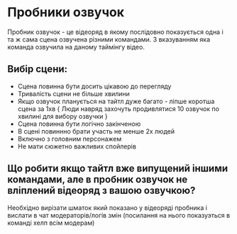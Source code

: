 # Пробники озвучок

Пробник озвучок - це відеоряд в якому послідовно показується одна і та ж сама сцена озвучена різними командами. З вказуванням яка команда озвучила на даному таймінгу відео.

## Вибір сцени:

* Сцена повинна бути досить цікавою до перегляду
* Тривалість сцени не більше хвилини
* Якщо озвучок планується на тайтл дуже багато - ліпше коротша сцена за 1хв
   { Люди навряд захочуть продивлятися 10 озвучок по хвилині для вибору озвучки }
* Сцена повинна бути логічно закінченою
* В сцені повиннно брати участь не менше 2х людей
* Включно з головним персонажем
* Не мати сюжетно важливих спойлерів

## Що робити якщо тайтл вже випущений іншими командами, але в пробник озвучок не вліплений відеоряд з вашою озвучкою?

Необхідно вирізати шматок який показано у відеоряді пробника і вислати в чат модераторів/логів змін (посилання на нього показуэться в команді хелп всім модерам)
